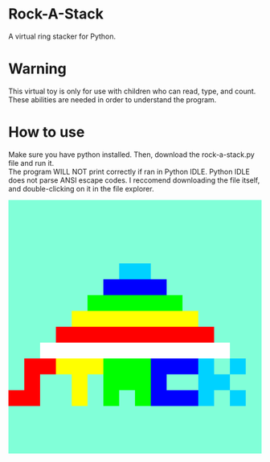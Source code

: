 # Rock-A-Stack
A virtual ring stacker for Python.
# Warning
This virtual toy is only for use with children who can read, type, and count. These abilities are needed in order to understand the program.
# How to use
Make sure you have python installed. Then, download the rock-a-stack.py file and run it.\
The program WILL NOT print correctly if ran in Python IDLE. Python IDLE does not parse ANSI escape codes. I reccomend downloading the file itself, and double-clicking on it in the file explorer.

![Logo](logo.png "Rock-A-Stack")
